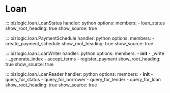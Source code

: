 # Loan



::: bizlogic.loan.LoanStatus
    handler: python
    options:
      members:
        - loan_status
      show_root_heading: true
      show_source: true

::: bizlogic.loan.PaymentSchedule
    handler: python
    options:
      members:
        - create_payment_schedule
      show_root_heading: true
      show_source: true

::: bizlogic.loan.LoanWriter
    handler: python
    options:
      members:
        - __init__
        - _write
        - _generate_index
        - accept_terms
        - register_payment
      show_root_heading: true
      show_source: true


::: bizlogic.loan.LoanReader
    handler: python
    options:
      members:
        - __init__
        - query_for_status
        - query_for_borrower
        - query_for_lender
        - query_for_loan
      show_root_heading: true
      show_source: true
